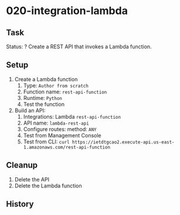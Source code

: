 # 020-integration-lambda

## Task
Status: ?
Create a REST API that invokes a Lambda function.

## Setup
1. Create a Lambda function
    1. Type: `Author from scratch`
    2. Function name: `rest-api-function`
    3. Runtime: `Python`
    4. Test the function
2. Build an API:
    1. Integrations: Lambda `rest-api-function`
    2. API name: `lambda-rest-api`
    3. Configure routes: method: `ANY`
    4. Test from Management Console
    5. Test from CLI: `curl https://ietdtgcao2.execute-api.us-east-1.amazonaws.com/rest-api-function`
    
## Cleanup
1. Delete the API
2. Delete the Lambda function

## History

